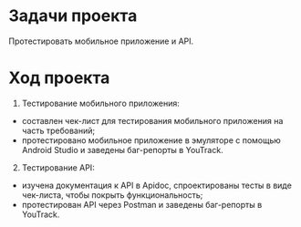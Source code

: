 # **Задачи проекта**

Протестировать мобильное приложение и API.

# **Ход проекта**

1. Тестирование мобильного приложения:
* составлен чек-лист для тестирования мобильного приложения на часть требований;
* протестировано мобильное приложение в эмуляторе с помощью Android Studio и заведены баг-репорты в YouTrack. 

2. Тестирование API:
* изучена документация к API в Apidoc, спроектированы тесты в виде чек-листа, чтобы покрыть функциональность;
* протестирован API через Postman и заведены баг-репорты в YouTrack.
